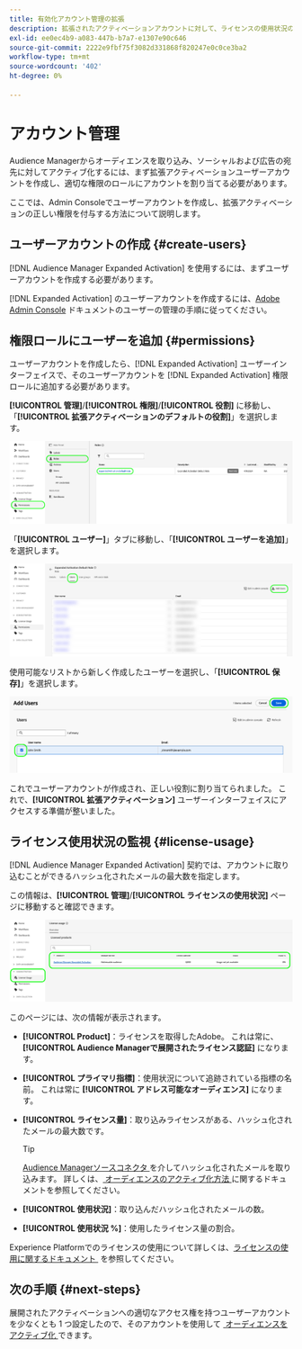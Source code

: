 ```yaml
---
title: 有効化アカウント管理の拡張
description: 拡張されたアクティベーションアカウントに対して、ライセンスの使用状況の監視や正しい権限の割り当てなどの管理タスクを実行する方法を説明します。
exl-id: ee0ec4b9-a083-447b-b7a7-e1307e90c646
source-git-commit: 2222e9fbf75f3082d331868f820247e0c0ce3ba2
workflow-type: tm+mt
source-wordcount: '402'
ht-degree: 0%

---
```


# アカウント管理

Audience Managerからオーディエンスを取り込み、ソーシャルおよび広告の宛先に対してアクティブ化するには、まず拡張アクティベーションユーザーアカウントを作成し、適切な権限のロールにアカウントを割り当てる必要があります。

ここでは、Admin Consoleでユーザーアカウントを作成し、拡張アクティベーションの正しい権限を付与する方法について説明します。

## ユーザーアカウントの作成 {#create-users}

[!DNL Audience Manager Expanded Activation] を使用するには、まずユーザーアカウントを作成する必要があります。

[!DNL Expanded Activation] のユーザーアカウントを作成するには、[Adobe Admin Console](https://helpx.adobe.com/jp/enterprise/using/manage-users-individually.html) ドキュメントのユーザーの管理の手順に従ってください。

## 権限ロールにユーザーを追加 {#permissions}

ユーザーアカウントを作成したら、[!DNL Expanded Activation] ユーザーインターフェイスで、そのユーザーアカウントを [!DNL Expanded Activation] 権限ロールに追加する必要があります。

**[!UICONTROL 管理]**/**[!UICONTROL 権限]**/**[!UICONTROL 役割]** に移動し、「**[!UICONTROL 拡張アクティベーションのデフォルトの役割]**」を選択します。

![&#x200B; 役割ページを示す、拡張されたアクティベーションユーザーインターフェイスの画像。](assets/expanded-activation-role.png)

「**[!UICONTROL ユーザー]**」タブに移動し、「**[!UICONTROL ユーザーを追加]**」を選択します。

![&#x200B; ユーザーページを示す、拡張されたアクティベーションユーザーインターフェイスの画像。](assets/add-users.png)

使用可能なリストから新しく作成したユーザーを選択し、「**[!UICONTROL 保存]**」を選択します。

![&#x200B; ユーザーを追加ページを示す、拡張されたアクティベーションユーザーインターフェイスの画像。](assets/add-user.png)

これでユーザーアカウントが作成され、正しい役割に割り当てられました。 これで、**[!UICONTROL 拡張アクティベーション]** ユーザーインターフェイスにアクセスする準備が整いました。

## ライセンス使用状況の監視 {#license-usage}

[!DNL Audience Manager Expanded Activation] 契約では、アカウントに取り込むことができるハッシュ化されたメールの最大数を指定します。

この情報は、**[!UICONTROL 管理]**/**[!UICONTROL ライセンスの使用状況]** ページに移動すると確認できます。

![&#x200B; ライセンス使用画面を示す拡張アクティベーションユーザーインターフェイス画像。](assets/license-usage.png)

このページには、次の情報が表示されます。

* **[!UICONTROL Product]**：ライセンスを取得したAdobe。 これは常に、**[!UICONTROL Audience Managerで展開されたライセンス認証]** になります。
* **[!UICONTROL プライマリ指標]**：使用状況について追跡されている指標の名前。 これは常に **[!UICONTROL アドレス可能なオーディエンス]** になります。
* **[!UICONTROL ライセンス量]**：取り込みライセンスがある、ハッシュ化されたメールの最大数です。

  >[!TIP]
  >
  >[Audience Managerソースコネクタ &#x200B;](../sources/connectors/adobe-applications/audience-manager.md) を介してハッシュ化されたメールを取り込みます。 詳しくは、[&#x200B; オーディエンスのアクティブ化方法 &#x200B;](activate-audiences.md) に関するドキュメントを参照してください。

* **[!UICONTROL 使用状況]**：取り込んだハッシュ化されたメールの数。
* **[!UICONTROL 使用状況 %]**：使用したライセンス量の割合。

Experience Platformでのライセンスの使用について詳しくは、[&#x200B; ライセンスの使用に関するドキュメント &#x200B;](../dashboards/guides/license-usage.md) を参照してください。

## 次の手順 {#next-steps}

展開されたアクティベーションへの適切なアクセス権を持つユーザーアカウントを少なくとも 1 つ設定したので、そのアカウントを使用して [&#x200B; オーディエンスをアクティブ化 &#x200B;](activate-audiences.md) できます。
